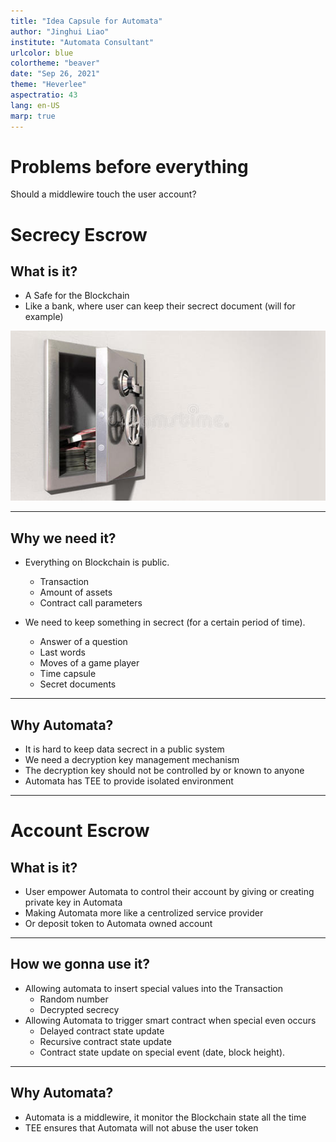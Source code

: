 ```yaml
---
title: "Idea Capsule for Automata"
author: "Jinghui Liao"
institute: "Automata Consultant"
urlcolor: blue
colortheme: "beaver"
date: "Sep 26, 2021"
theme: "Heverlee"
aspectratio: 43
lang: en-US
marp: true
---
```


# Problems before everything

Should a middlewire touch the user account?

# Secrecy Escrow

## What is it?

- A Safe for the Blockchain
- Like a bank, where user can keep their secrect document (will for example)

![](images/Safe.jpeg)

---

## Why we need it?

- Everything on Blockchain is public.

    - Transaction
    - Amount of assets
    - Contract call parameters

- We need to keep something in secrect (for a certain period of time).
        
    - Answer of a question
    - Last words
    - Moves of a game player
    - Time capsule
    - Secret documents

---

## Why Automata?

- It is hard to keep data secrect in a public system
- We need a decryption key management mechanism
- The decryption key should not be controlled by or known to anyone
- Automata has TEE to provide isolated environment

---

# Account Escrow

## What is it?

- User empower Automata to control their account by giving or creating private key in Automata
- Making Automata more like a centrolized service provider
- Or deposit token to Automata owned account

---

## How we gonna use it?

- Allowing automata to insert special values into the Transaction
    - Random number
    - Decrypted secrecy 
- Allowing Automata to trigger smart contract when special even occurs
    - Delayed contract state update
    - Recursive contract state update
    - Contract state update on special event (date, block height).

---

## Why Automata?

- Automata is a middlewire, it monitor the Blockchain state all the time
- TEE ensures that Automata will not abuse the user token